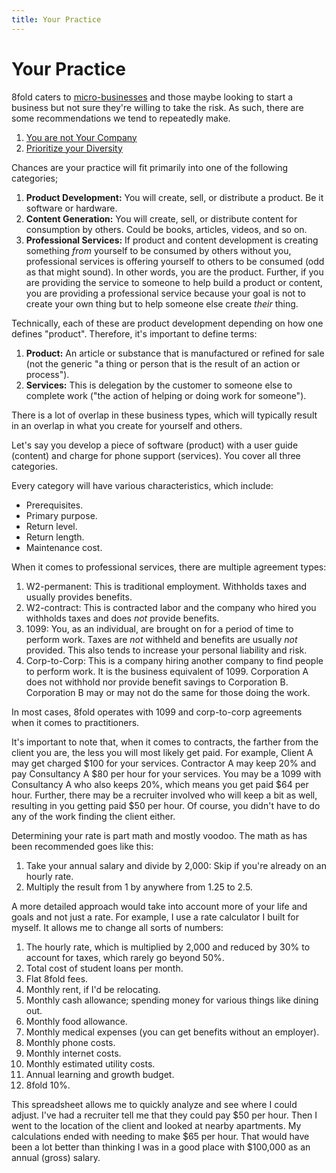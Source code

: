 ```yaml
---
title: Your Practice
---
```


# Your Practice

8fold caters to [micro-businesses](https://en.wikipedia.org/wiki/Micro-enterprise) and those maybe looking to start a business but not sure they're willing to take the risk. As such, there are some recommendations we tend to repeatedly make.

1. [You are not Your Company](/the-outer-fold/practitioners/your-practice/you-are-not-your-company)
2. [Prioritize your Diversity](/the-outer-fold/practitioners/your-practice/prioritized-diversity)

Chances are your practice will fit primarily into one of the following categories;

1. **Product Development:** You will create, sell, or distribute a product. Be it software or hardware.
2. **Content Generation:** You will create, sell, or distribute content for consumption by others. Could be books, articles, videos, and so on.
3. **Professional Services:** If product and content development is creating something _from_ yourself to be consumed by others without you, professional services is offering yourself to others to be consumed \(odd as that might sound\). In other words, you are the product. Further, if you are providing the service to someone to help build a product or content, you are providing a professional service because your goal is not to create your own thing but to help someone else create _their_ thing.

Technically, each of these are product development depending on how one defines "product". Therefore, it's important to define terms:

1. **Product:** An article or substance that is manufactured or refined for sale (not the generic "a thing or person that is the result of an action or process").
2. **Services:** This is delegation by the customer to someone else to complete work ("the action of helping or doing work for someone").

There is a lot of overlap in these business types, which will typically result in an overlap in what you create for yourself and others.

Let's say you develop a piece of software (product) with a user guide (content) and charge for phone support (services). You cover all three categories.

Every category will have various characteristics, which include:

* Prerequisites.
* Primary purpose.
* Return level.
* Return length.
* Maintenance cost.

When it comes to professional services, there are multiple agreement types:

1. W2-permanent: This is traditional employment. Withholds taxes and usually provides benefits.
2. W2-contract: This is contracted labor and the company who hired you withholds taxes and does _not_ provide benefits.
3. 1099: You, as an individual, are brought on for a period of time to perform work. Taxes are _not_ withheld and benefits are usually _not_ provided. This also tends to increase your personal liability and risk.
4. Corp-to-Corp: This is a company hiring another company to find people to perform work. It is the business equivalent of 1099. Corporation A does not withhold nor provide benefit savings to Corporation B. Corporation B may or may not do the same for those doing the work.

In most cases, 8fold operates with 1099 and corp-to-corp agreements when it comes to practitioners.

It's important to note that, when it comes to contracts, the farther from the client you are, the less you will most likely get paid. For example, Client A may get charged $100 for your services. Contractor A may keep 20% and pay Consultancy A $80 per hour for your services. You may be a 1099 with Consultancy A who also keeps 20%, which means you get paid $64 per hour. Further, there may be a recruiter involved who will keep a bit as well, resulting in you getting paid $50 per hour. Of course, you didn't have to do any of the work finding the client either.

Determining your rate is part math and mostly voodoo. The math as has been recommended goes like this:

1. Take your annual salary and divide by 2,000: Skip if you're already on an hourly rate.
2. Multiply the result from 1 by anywhere from 1.25 to 2.5.

A more detailed approach would take into account more of your life and goals and not just a rate. For example, I use a rate calculator I built for myself. It allows me to change all sorts of numbers:

1. The hourly rate, which is multiplied by 2,000 and reduced by 30% to account for taxes, which rarely go beyond 50%.
2. Total cost of student loans per month.
3. Flat 8fold fees.
4. Monthly rent, if I'd be relocating.
5. Monthly cash allowance; spending money for various things like dining out.
6. Monthly food allowance.
7. Monthly medical expenses \(you can get benefits without an employer\).
8. Monthly phone costs.
9. Monthly internet costs.
10. Monthly estimated utility costs.
11. Annual learning and growth budget.
12. 8fold 10%.

This spreadsheet allows me to quickly analyze and see where I could adjust. I've had a recruiter tell me that they could pay $50 per hour. Then I went to the location of the client and looked at nearby apartments. My calculations ended with needing to make $65 per hour. That would have been a lot better than thinking I was in a good place with $100,000 as an annual \(gross\) salary.

